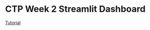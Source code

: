 # CTP Week 2 Streamlit Dashboard
[Tutorial](https://blog.streamlit.io/crafting-a-dashboard-app-in-python-using-streamlit/)